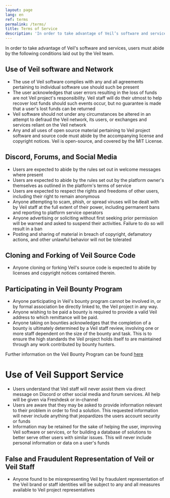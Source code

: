 ```yaml
---
layout: page
lang: en
ref: terms
permalink: /terms/
title: Terms of Service
description: 'In order to take advantage of Veil’s software and services, users must abide by the following terms and conditions laid out by the Veil team.'
---
```


In order to take advantage of Veil's software and services, users must abide by the following conditions laid out by the Veil team.

## Use of Veil software and Network

 - The use of Veil software complies with any and all agreements pertaining to individual software use should such be present
 - The user acknowledges that user errors resulting in the loss of funds are not Veil project's responsibility. Veil staff will do their utmost to help recover lost funds should such events occur, but no guarantee is made that a user's lost funds can be returned
 - Veil software should not under any circumstances be altered in an attempt to defraud the Veil network, its users, or exchanges and services reliant on the Veil network
 - Any and all uses of open source material pertaining to Veil project software and source code must abide by the accompanying license and copyright notices. Veil is open-source, and covered by the MIT License. <!-- Further information on Veil's license and copyright information can be found [here](/license/) -->

## Discord, Forums, and Social Media

 - Users are expected to abide by the rules set out in welcome messages where present
 - Users are expected to abide by the rules set out by the platform owner's themselves as outlined in the platform's terms of service
 - Users are expected to respect the rights and freedoms of other users, including their right to remain anonymous
 - Anyone attempting to scam, phish, or spread viruses will be dealt with by Veil staff at the full extent of their power, including permanent bans and reporting to platform service operators
 - Anyone advertising or soliciting without first seeking prior permission will be warned and asked to suspend their activities. Failure to do so will result in a ban
 - Posting and sharing of material in breach of copyright, defamatory actions, and other unlawful behavior will not be tolerated

## Cloning and Forking of Veil Source Code

 - Anyone cloning or forking Veil's source code is expected to abide by licenses and copyright notices contained therein. <!-- Further information on Veil's policy on clones and forks can be found [here](/license/) -->

## Participating in Veil Bounty Program

 - Anyone participating in Veil's bounty program cannot be involved in, or by formal association be directly linked to, the Veil project in any way.
 - Anyone wishing to be paid a bounty is required to provide a valid Veil address to which remittance will be paid.
 - Anyone taking on bounties acknowledges that the completion of a bounty is ultimately determined by a Veil staff review, involving one or more staff dependent on the size of the bounty and task. This is to ensure the high standards the Veil project holds itself to are maintained through any work contributed by bounty hunters.
 
 Further information on the Veil Bounty Program can be found [here](/get-started/)

# Use of Veil Support Service

 - Users understand that Veil staff will never assist them via direct message on Discord or other social media and forum services. All help will be given via Freshdesk or in-channel
 - Users are aware that they may be asked to provide information relevant to their problem in order to find a solution. This requested information will never include anything that jeopardizes the users account security or funds
 - Information may be retained for the sake of helping the user, improving Veil software or services, or for building a database of solutions to better serve other users with similar issues. This will never include personal information or data on a user's funds

## False and Fraudulent Representation of Veil or Veil Staff

 - Anyone found to be misrepresenting Veil by fraudulent representation of the Veil brand or staff identities will be subject to any and all measures available to Veil project representatives
